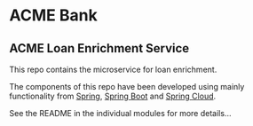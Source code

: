# ACME Bank

## ACME Loan Enrichment Service

This repo contains the microservice for loan enrichment.

The components of this repo have been developed using mainly functionality from [Spring](https://spring.io), [Spring Boot](https://projects.spring.io/spring-boot) and [Spring Cloud](https://projects.spring.io/spring-cloud).

See the README in the individual modules for more details...
